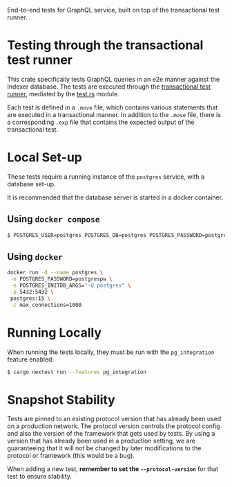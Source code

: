 End-to-end tests for GraphQL service, built on top of the transactional test
runner.

# Testing through the transactional test runner

This crate specifically tests GraphQL queries in an e2e manner against the Indexer database.
The tests are executed through the [transactional test runner](../iota-transactional-test-runner), mediated by the [test.rs](tests/tests.rs) module.

Each test is defined in a `.move` file, which contains various statements that are executed in a transactional manner.
In addition to the `.move` file, there is a corresponding `.exp` file that contains the expected output of the transactional test.

# Local Set-up

These tests require a running instance of the `postgres` service, with a
database set-up.

It is recommended that the database server is started in a docker container.

## Using `docker compose`

```sh
$ POSTGRES_USER=postgres POSTGRES_DB=postgres POSTGRES_PASSWORD=postgrespw POSTGRES_INITDB_ARGS="-U postgres" docker compose -f dev-tools/pg-services-local/docker-compose.yaml up -d postgres
```

## Using `docker`

```sh
docker run -d --name postgres \
 -e POSTGRES_PASSWORD=postgrespw \
 -e POSTGRES_INITDB_ARGS="-U postgres" \
 -p 5432:5432 \
 postgres:15 \
 -c max_connections=1000
```

# Running Locally

When running the tests locally, they must be run with the `pg_integration`
feature enabled:

```sh
$ cargo nextest run --features pg_integration
```

# Snapshot Stability

Tests are pinned to an existing protocol version that has already been used on a
production network. The protocol version controls the protocol config and also
the version of the framework that gets used by tests. By using a version that
has already been used in a production setting, we are guaranteeing that it will
not be changed by later modifications to the protocol or framework (this would
be a bug).

When adding a new test, **remember to set the `--protocol-version`** for that
test to ensure stability.
